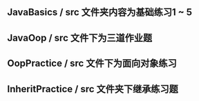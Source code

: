 ##  JavaBasics / src 文件夹内容为基础练习1 ~ 5

##  JavaOop / src 文件下为三道作业题

## OopPractice / src 文件下为面向对象练习

## InheritPractice / src 文件夹下继承练习题
